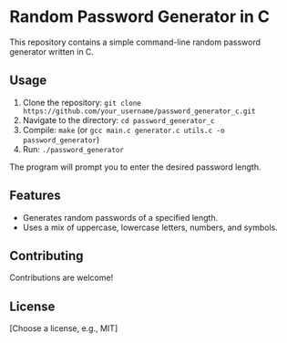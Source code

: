 # Random Password Generator in C

This repository contains a simple command-line random password generator written in C.

## Usage

1. Clone the repository: `git clone https://github.com/your_username/password_generator_c.git`
2. Navigate to the directory: `cd password_generator_c`
3. Compile: `make` (or `gcc main.c generator.c utils.c -o password_generator`)
4. Run: `./password_generator`

The program will prompt you to enter the desired password length.

## Features

- Generates random passwords of a specified length.
- Uses a mix of uppercase, lowercase letters, numbers, and symbols.

## Contributing

Contributions are welcome!

## License

[Choose a license, e.g., MIT]
